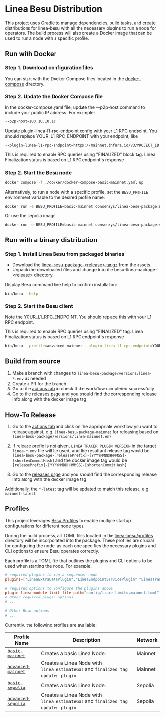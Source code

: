 # Linea Besu Distribution

This project uses Gradle to manage dependencies, build tasks, and create distributions for linea-besu with 
all the necessary plugins to run a node for operators. The build process will also create a Docker image that can be 
used to run a node with a specific profile.

## Run with Docker

### Step 1. Download configuration files

You can start with the Docker Compose files located in the [docker-compose](https://github.com/Consensys/linea-monorepo/tree/main/linea-besu-package/docker) directory.

### Step 2. Update the Docker Compose file
In the docker-compose.yaml file, update the --p2p-host command to include your public IP address. For example:
```sh
--p2p-host=103.10.10.10
```

Update plugin-linea-l1-rpc-endpoint config with your L1 RPC endpoint.
You should replace YOUR_L1_RPC_ENDPOINT with your endpoint, like:
```sh
--plugin-linea-l1-rpc-endpoint=https://mainnet.infura.io/v3/PROJECT_ID
```

This is required to enable RPC queries using "FINALIZED" block tag.
Linea Finalization status is based on L1 RPC endpoint's response

### Step 2. Start the Besu node
```sh
docker compose -f ./docker/docker-compose-basic-mainnet.yaml up
```
Alternatively, to run a node with a specific profile, set the `BESU_PROFILE` environment variable to the desired profile name:

```sh
docker run -e BESU_PROFILE=basic-mainnet consensys/linea-besu-package:mainnet-latest
```
Or use the sepolia image
```sh
docker run -e BESU_PROFILE=basic-mainnet consensys/linea-besu-package:sepolia-latest
```
## Run with a binary distribution

### Step 1. Install Linea Besu from packaged binaries
*  Download the [linea-besu-package-&lt;release&gt;.tar.gz](https://github.com/Consensys/linea-monorepo/releases?q=linea-besu-package&expanded=true) 
from the assets.
* Unpack the downloaded files and change into the besu-linea-package-&lt;release&gt;
directory.

Display Besu command line help to confirm installation:
```sh
bin/besu --help
```

### Step 2. Start the Besu client

Note the YOUR_L1_RPC_ENDPOINT. You should replace this with your L1 RPC endpoint. 

This is required to enable RPC queries using "FINALIZED" tag. 
Linea Finalization status is based on L1 RPC endpoint's response
```sh
bin/besu --profile=advanced-mainnet --plugin-linea-l1-rpc-endpoint=YOUR_L1_RPC_ENDPOINT
```

## Build from source

1. Make a branch with changes to `linea-besu-package/versions/linea-*.env` as needed
2. Create a PR for the branch
3. Go to the [actions tab](https://github.com/Consensys/linea-monorepo/actions) to check if the workflow completed successfully
4. Go to the [releases page](https://github.com/Consensys/linea-monorepo/releases?q=linea-besu-package&expanded=true) and you should find the corresponding release info along with the docker image tag

## How-To Release

1. Go to the [actions tab](https://github.com/Consensys/linea-monorepo/actions) and click on the appropriate workflow you want to release against, e.g. `linea-besu-package-mainnet` for releasing based on `linea-besu-package/versions/linea-mainnet.env`

2. If release prefix is not given, `LINEA_TRACER_PLUGIN_VERSION` in the target `linea-*.env` file will be used, and the resultant release tag would be `linea-besu-package-[releasePrefix]-[YYYYMMDDHHMMSS]-[shortenCommitHash]` and the docker image tag would be `[releasePrefix]-[YYYYMMDDHHMMSS]-[shortenCommitHash]`

3. Go to the [releases page](https://github.com/Consensys/linea-monorepo/releases?q=linea-besu-package&expanded=true) and you should find the corresponding release info along with the docker image tag

Additionally, the `*-latest` tag will be updated to match this release, e.g. `mainnet-latest`


## Profiles

This project leverages [Besu Profiles](https://besu.hyperledger.org/public-networks/how-to/use-configuration-file/profile) to enable multiple startup configurations for different node types.

During the build process, all TOML files located in the [linea-besu/profiles](https://github.com/Consensys/linea-monorepo/tree/main/linea-besu-package/linea-besu/profiles) directory will be incorporated into the package. These profiles are crucial for configuring the node, as each one specifies the necessary plugins and CLI options to ensure Besu operates correctly.

Each profile is a TOML file that outlines the plugins and CLI options to be used when starting the node. For example:

```toml
# required plugins to run a sequencer node
plugins=["LineaExtraDataPlugin","LineaEndpointServicePlugin","LineaTransactionPoolValidatorPlugin","LineaTransactionSelectorPlugin"]

# required options to configure the plugins above
plugin-linea-module-limit-file-path="config/trace-limits.mainnet.toml"
# Other required plugin options
# ...

# Other Besu options
# ...
```

Currently, the following profiles are available:

| Profile Name                                                                                                              | Description                                                               | Network | 
|---------------------------------------------------------------------------------------------------------------------------|---------------------------------------------------------------------------|---------|
| [`basic-mainnet`](https://github.com/Consensys/linea-monorepo/blob/main/linea-besu-package/linea-besu/profiles/basic-mainnet.toml)       | Creates a basic Linea Node.                                               | Mainnet |
| [`advanced-mainnet`](https://github.com/Consensys/linea-monorepo/blob/main/linea-besu-package/linea-besu/profiles/advanced-mainnet.toml) | Creates a Linea Node with `linea_estimateGas` and `finalized tag updater plugin`. | Mainnet |
| [`basic-sepolia`](https://github.com/Consensys/linea-monorepo/blob/main/linea-besu-package/linea-besu/profiles/basic-sepolia.toml)       | Creates a basic Linea Node.                                               | Sepolia |
| [`advanced-sepolia`](https://github.com/Consensys/linea-monorepo/blob/main/linea-besu-package/linea-besu/profiles/advanced-mainnet.toml) | Creates a Linea Node with `linea_estimateGas` and `finalized tag updater plugin`. | Sepolia |
